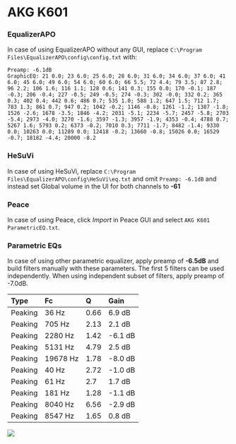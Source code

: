 # AKG K601

### EqualizerAPO
In case of using EqualizerAPO without any GUI, replace `C:\Program Files\EqualizerAPO\config\config.txt`
with:
```
Preamp: -6.1dB
GraphicEQ: 21 0.0; 23 6.0; 25 6.0; 28 6.0; 31 6.0; 34 6.0; 37 6.0; 41 6.0; 45 6.0; 49 6.0; 54 6.0; 60 6.0; 66 5.5; 72 4.4; 79 3.5; 87 2.8; 96 2.2; 106 1.6; 116 1.1; 128 0.6; 141 0.3; 155 0.0; 170 -0.1; 187 -0.3; 206 -0.4; 227 -0.5; 249 -0.5; 274 -0.3; 302 -0.0; 332 0.2; 365 0.3; 402 0.4; 442 0.6; 486 0.7; 535 1.0; 588 1.2; 647 1.5; 712 1.7; 783 1.3; 861 0.7; 947 0.2; 1042 -0.2; 1146 -0.8; 1261 -1.2; 1387 -1.8; 1526 -2.6; 1678 -3.5; 1846 -4.2; 2031 -5.1; 2234 -5.7; 2457 -5.8; 2703 -5.4; 2973 -4.0; 3270 -1.6; 3597 -1.3; 3957 -1.9; 4353 -0.4; 4788 0.7; 5267 1.6; 5793 0.2; 6373 -0.2; 7010 0.3; 7711 -1.7; 8482 -1.4; 9330 0.0; 10263 0.0; 11289 0.0; 12418 -0.2; 13660 -0.8; 15026 0.0; 16529 -0.7; 18182 -4.4; 20000 -8.2
```

### HeSuVi
In case of using HeSuVi, replace `C:\Program Files\EqualizerAPO\config\HeSuVi\eq.txt` and omit `Preamp:
-6.1dB` and instead set Global volume in the UI for both channels to **-61**

### Peace
In case of using Peace, click *Import* in Peace GUI and select `AKG K601 ParametricEQ.txt`.

### Parametric EQs
In case of using other parametric equalizer, apply preamp of **-6.5dB** and build filters manually
with these parameters. The first 5 filters can be used independently.
When using independent subset of filters, apply preamp of -7.0dB.

| Type    | Fc       |    Q | Gain    |
|:--------|:---------|:-----|:--------|
| Peaking | 36 Hz    | 0.66 | 6.9 dB  |
| Peaking | 705 Hz   | 2.13 | 2.1 dB  |
| Peaking | 2280 Hz  | 1.42 | -6.1 dB |
| Peaking | 5131 Hz  | 4.79 | 2.5 dB  |
| Peaking | 19678 Hz | 1.78 | -8.0 dB |
| Peaking | 40 Hz    | 2.72 | -1.0 dB |
| Peaking | 61 Hz    | 2.7  | 1.7 dB  |
| Peaking | 181 Hz   | 1.28 | -1.1 dB |
| Peaking | 8040 Hz  | 6.56 | -2.9 dB |
| Peaking | 8547 Hz  | 1.65 | 0.8 dB  |

![](https://raw.githubusercontent.com/jaakkopasanen/AutoEq/master/results/oratory1990/harman_over-ear_2018/AKG%20K601/AKG%20K601.png)